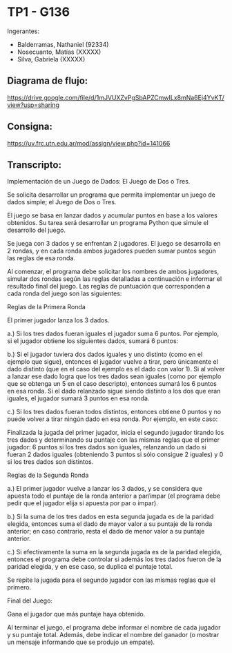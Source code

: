 # TP1 - G136
Ingerantes:

 - Balderramas, Nathaniel (92334)
 - Nosecuanto, Matías (XXXXX)
 - Silva, Gabriela (XXXXX)

## Diagrama de flujo:
https://drive.google.com/file/d/1mJVUXZvPgSbAPZCmwILx8mNa6Ej4YvKT/view?usp=sharing


## Consigna:
https://uv.frc.utn.edu.ar/mod/assign/view.php?id=141066

## Transcripto:
Implementación de un Juego de Dados: El Juego de Dos o Tres.

Se solicita desarrollar un programa que permita implementar un juego de dados simple; el Juego de Dos o Tres. 

El juego se basa en lanzar dados y acumular puntos en base a los valores obtenidos. Su tarea será desarrollar un programa Python que simule el desarrollo del juego.

Se juega con 3 dados y se enfrentan 2 jugadores. El juego se desarrolla en 2 rondas, y en cada ronda ambos jugadores pueden sumar puntos según las reglas de esa ronda.

Al comenzar, el programa debe solicitar los nombres de ambos jugadores, simular dos rondas según las reglas detalladas a continuación e informar el resultado final del juego. Las reglas de puntuación que corresponden a cada ronda del juego son las siguientes:

Reglas de la Primera Ronda

El primer jugador lanza los 3 dados.

a.) Si los tres dados fueran iguales el jugador suma 6 puntos. Por ejemplo, si el jugador obtiene los siguientes dados, sumará 6 puntos:

b.) Si el jugador tuviera dos dados iguales y uno distinto (como en el ejemplo que sigue), entonces el jugador vuelve a tirar, pero únicamente el dado distinto (que en el caso del ejemplo es el dado con valor 1). Si al volver a lanzar ese dado logra que los tres dados sean iguales (como por ejemplo que se obtenga un 5 en el caso descripto), entonces sumará los 6 puntos en esa ronda. Si el dado relanzado sigue siendo distinto a los dos que eran iguales, el jugador sumará 3 puntos en esa ronda.

c.) Si los tres dados fueran todos distintos, entonces obtiene 0 puntos y no puede volver a tirar ningún dado en esa ronda. Por ejemplo, en este caso:

Finalizada la jugada del primer jugador, inicia el segundo jugador tirando los tres dados y determinando su puntaje con las mismas reglas que el primer jugador: 6 puntos si los tres dados son iguales, relanzando un dado si fueran 2 dados iguales (obteniendo 3 puntos si sólo consigue 2 iguales) y 0 si los tres dados son distintos.

Reglas de la Segunda Ronda

a.) El primer jugador vuelve a lanzar los 3 dados, y se considera que apuesta todo el puntaje de la ronda anterior a par/impar (el programa debe pedir que el jugador elija si apuesta por par o impar).

b.) Si la suma de los tres dados en esta segunda jugada es de la paridad elegida, entonces suma el dado de mayor valor a su puntaje de la ronda anterior; en caso contrario, resta el dado de menor valor a su puntaje anterior.

c.) Si efectivamente la suma en la segunda jugada es de la paridad elegida, entonces el programa debe controlar si además los tres dados fueron de la paridad elegida, y en ese caso, se duplica el puntaje total.

Se repite la jugada para el segundo jugador con las mismas reglas que el primero.

Final del Juego:

Gana el jugador que más puntaje haya obtenido.

Al terminar el juego, el programa debe informar el nombre de cada jugador y su puntaje total. Además, debe indicar el nombre del ganador (o mostrar un mensaje informando que se produjo un empate).
